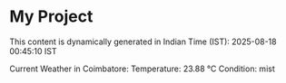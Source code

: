 # My Project

This content is dynamically generated in Indian Time (IST): 2025-08-18 00:45:10 IST


Current Weather in Coimbatore:
Temperature: 23.88 °C
Condition: mist
